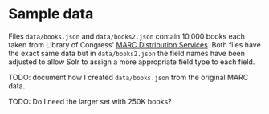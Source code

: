 # Sample data

Files `data/books.json` and `data/books2.json` contain 10,000 books each taken from Library of Congress' [MARC Distribution Services](https://www.loc.gov/cds/products/marcDist.php). Both files have the exact same data but in `data/books2.json` the field names have been adjusted to allow Solr to assign a more appropriate field type to each field.

TODO: document how I created `data/books.json` from the original MARC data.

TODO: Do I need the larger set with 250K books?
